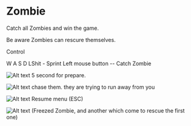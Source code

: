 # Zombie

Catch all Zombies and win the game.

Be aware Zombies can rescure themselves.

Control

  W
A S D
LShit - Sprint
Left mouse button -- Catch Zombie


![Alt text](https://i.ibb.co/nsWz4RX/1.png "")
5 second for prepare.

![Alt text](https://i.ibb.co/DpDbhth/2.png "chase them")
chase them. they are trying to run away from you

![Alt text](https://i.ibb.co/chdBFNb/3.png "Optional title")
Resume menu (ESC)

![Alt text](https://i.ibb.co/M1MFJ1P/4.png "Optional title")
(Freezed Zombie, and another which come to rescue the first one)
